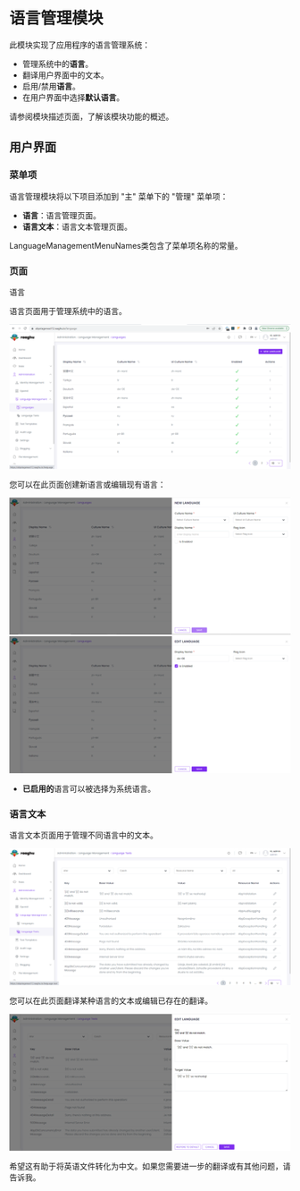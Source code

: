 # 语言管理模块

此模块实现了应用程序的语言管理系统：

* 管理系统中的**语言**。
* 翻译用户界面中的文本。
* 启用/禁用**语言**。
* 在用户界面中选择**默认语言**。

请参阅模块描述页面，了解该模块功能的概述。

用户界面
--------------

### 菜单项

语言管理模块将以下项目添加到 "主" 菜单下的 "管理" 菜单项：

* **语言**：语言管理页面。
* **语言文本**：语言文本管理页面。

LanguageManagementMenuNames类包含了菜单项名称的常量。

### 页面

语言

语言页面用于管理系统中的语言。

![新语言](./images/language.png)

您可以在此页面创建新语言或编辑现有语言：

![创建新语言](./images/language-new.png) ![编辑语言](./images/language-edit.png)

* **已启用的**语言可以被选择为系统语言。

### 语言文本

语言文本页面用于管理不同语言中的文本。

![语言文本](./images/langauge-text.png)

您可以在此页面翻译某种语言的文本或编辑已存在的翻译。

![在此页面编辑已存在的翻译](./images/language-text-edit.png)

希望这有助于将英语文件转化为中文。如果您需要进一步的翻译或有其他问题，请告诉我。
